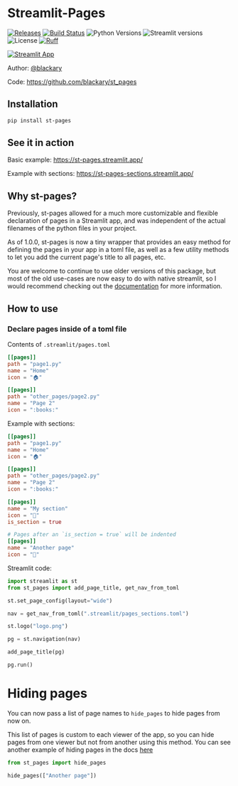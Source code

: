 # Streamlit-Pages

[![Releases](https://img.shields.io/pypi/v/st-pages)](https://pypi.org/project/st-pages/)
[![Build Status](https://img.shields.io/github/actions/workflow/status/blackary/st_pages/testing.yml?branch=main)](https://github.com/blackary/st_pages/actions?query=workflow%3A%22testing%22+branch%3Amain)
![Python Versions](https://img.shields.io/pypi/pyversions/st_pages.svg)
![Streamlit versions](https://img.shields.io/badge/streamlit-1.36.0-white.svg)
![License](https://img.shields.io/github/license/blackary/st_pages)
[![Ruff](https://img.shields.io/endpoint?url=https://raw.githubusercontent.com/astral-sh/ruff/main/assets/badge/v2.json)](https://github.com/astral-sh/ruff)

[![Streamlit App](https://static.streamlit.io/badges/streamlit_badge_black_white.svg)](https://st-pages.streamlit.app)

Author: [@blackary](https://github.com/blackary)

Code: https://github.com/blackary/st_pages

## Installation

```sh
pip install st-pages
```

## See it in action

Basic example: https://st-pages.streamlit.app/

Example with sections: https://st-pages-sections.streamlit.app/

## Why st-pages?

Previously, st-pages allowed for a much more customizable and flexible declaration of
pages in a Streamlit app, and was independent of the actual filenames of the python
files in your project.

As of 1.0.0, st-pages is now a tiny wrapper that provides an easy method for defining
the pages in your app in a toml file, as well as a few utility methods to let you
add the current page's title to all pages, etc.

You are welcome to continue to use older versions of this package, but most of the
old use-cases are now easy to do with native streamlit, so I would recommend
checking out the [documentation](https://docs.streamlit.io/develop/concepts/multipage-apps/page-and-navigation)
for more information.

## How to use

### Declare pages inside of a toml file

Contents of `.streamlit/pages.toml`

```toml
[[pages]]
path = "page1.py"
name = "Home"
icon = "🏠"

[[pages]]
path = "other_pages/page2.py"
name = "Page 2"
icon = ":books:"
```

Example with sections:

```toml
[[pages]]
path = "page1.py"
name = "Home"
icon = "🏠"

[[pages]]
path = "other_pages/page2.py"
name = "Page 2"
icon = ":books:"

[[pages]]
name = "My section"
icon = "🎈️"
is_section = true

# Pages after an `is_section = true` will be indented
[[pages]]
name = "Another page"
icon = "💪"
```

Streamlit code:

```python
import streamlit as st
from st_pages import add_page_title, get_nav_from_toml

st.set_page_config(layout="wide")

nav = get_nav_from_toml(".streamlit/pages_sections.toml")

st.logo("logo.png")

pg = st.navigation(nav)

add_page_title(pg)

pg.run()
```

# Hiding pages

You can now pass a list of page names to `hide_pages` to hide pages from now on.

This list of pages is custom to each viewer of the app, so you can hide pages
from one viewer but not from another using this method. You can see another example of
hiding pages in the docs [here](https://docs.streamlit.io/develop/tutorials/multipage/dynamic-navigation)

```py
from st_pages import hide_pages

hide_pages(["Another page"])
```
